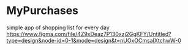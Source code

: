 # MyPurchases
simple app of shopping list for every day
https://www.figma.com/file/4Z9xDeaz7P130xzj2GgKFY/Untitled?type=design&node-id=0-1&mode=design&t=nUOxOCmsaIXtchwW-0
